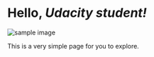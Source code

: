 <!doctype html>
<html>
	<head></head>
	<body>
		<h1>Hello, <em>Udacity student!</em></h1>
		<div>
			<img src="app.png" alt="sample image">
			<p>This is a very simple page for you to explore.</p>
		</div>
	</body>
</html>
